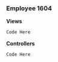 ### Employee 1604
**Views**
```md title="File Location: Views/Alphalist/Index.cshtml"
Code Here
```

**Controllers**
```md title="File Location: Controllers/YearEndProcessing/Alphalist Controller.cs"
Code Here
```
